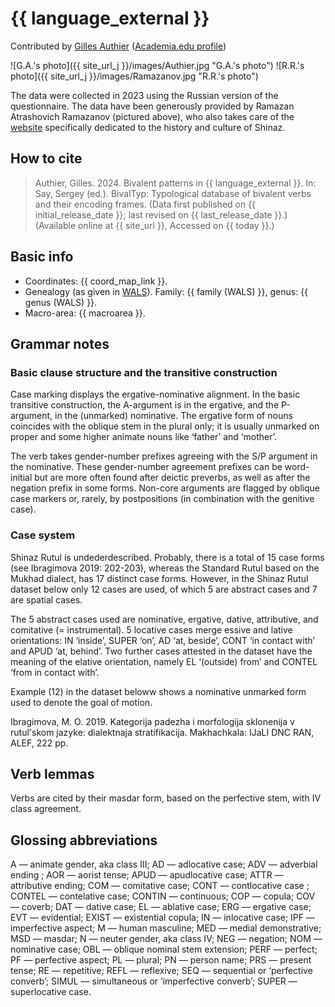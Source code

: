 # {{ language_external }}

Contributed by [Gilles Authier](https://www.ephe.psl.eu/gilles-authier) ([Academia.edu profile](https://ephe.academia.edu/GillesAuthier)) 

![G.A.'s photo]({{ site_url_j }}/images/Authier.jpg "G.A.'s photo")
![R.R.'s photo]({{ site_url_j }}/images/Ramazanov.jpg "R.R.'s photo")

The data were collected in 2023 using the Russian version of the questionnaire. The data have been generously provided by Ramazan Atrashovich Ramazanov (pictured above), who also takes care of the [website](https://www.shinaz.ru/index.html) specifically dedicated to the history and culture of Shinaz. 

## How to cite

> Authier, Gilles. 2024. Bivalent patterns in {{ language_external }}. In: Say, Sergey (ed.). BivalTyp: Typological database of bivalent verbs and their encoding frames. (Data first published on {{ initial_release_date }}; last revised on {{ last_release_date }}.) (Available online at {{ site_url }}, Accessed on {{ today }}.)

## Basic info

- Coordinates: {{ coord_map_link }}.
- Genealogy (as given in [WALS](https://wals.info/)). Family: {{ family (WALS) }}, genus: {{ genus (WALS) }}.
- Macro-area: {{ macroarea }}.

## Grammar notes

### Basic clause structure and the transitive construction

Case marking displays the ergative-nominative alignment. In the basic transitive construction, the A-argument is in the ergative, and the P-argument, in the (unmarked) nominative. The ergative form of nouns coincides with the oblique stem in the plural only; it is usually unmarked on proper and some higher animate nouns like ‘father’ and ‘mother’.

The verb takes gender-number prefixes agreeing with the S/P argument in the nominative. These gender-number agreement prefixes can be word-initial but are more often found after deictic preverbs, as well as after the negation prefix in some forms. Non-core arguments are flagged by oblique case markers or, rarely, by postpositions (in combination with the genitive case).

### Case system

Shinaz Rutul is undederdescribed. Probably, there is a total of 15 case forms (see Ibragimova 2019: 202-203), whereas the Standard Rutul based on the Mukhad dialect, has 17 distinct case forms. However, in the Shinaz Rutul dataset below only 12 cases are used, of which 5 are abstract cases and 7 are spatial cases. 

The 5 abstract cases used are nominative, ergative, dative, attributive, and comitative (= instrumental). 
5 locative cases merge essive and lative orientations: IN ‘inside’, SUPER ‘on’, AD ‘at, beside’, CONT ‘in contact with’ and APUD ‘at, behind’. Two further cases attested in the dataset have the meaning of the elative orientation, namely EL ‘(outside) from’ and CONTEL ‘from in contact with’.

Example (12) in the dataset beloww shows a nominative unmarked form used to denote the goal of motion. 

Ibragimova, M. O. 2019. Kategorija padezha i morfologija sklonenija v rutul'skom jazyke: dialektnaja stratifikacija. Makhachkala: IJaLI DNC RAN, ALEF, 222 pp.

## Verb lemmas

Verbs are cited by their masdar form, based on the perfective stem, with IV class agreement.

## Glossing abbreviations

A — animate gender, aka class III; AD — adlocative case; ADV — adverbial ending ; AOR — aorist tense; APUD — apudlocative case; ATTR — attributive ending; COM — comitative case; CONT — contlocative case ; CONTEL — contelative case; CONTIN — continuous; COP — copula; COV — coverb; DAT — dative case; EL — ablative case; ERG — ergative case; EVT — evidential; EXIST — existential copula; IN — inlocative case; IPF — imperfective aspect; M — human masculine; MED — medial demonstrative; MSD — masdar; N — neuter gender, aka class IV; NEG — negation; NOM — nominative case; OBL — oblique nominal stem extension; PERF — perfect; PF — perfective aspect; PL — plural; PN — person name; PRS — present tense;
RE — repetitive; REFL — reflexive; SEQ — sequential or ‘perfective converb’; SIMUL — simultaneous or ‘imperfective converb’; SUPER — superlocative case.
